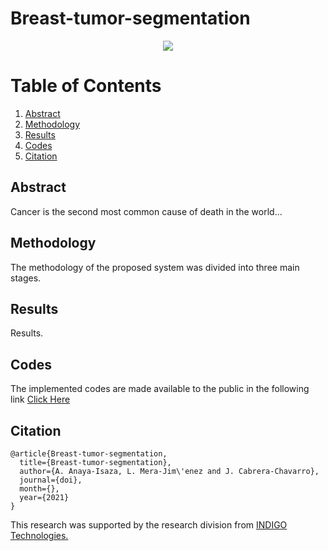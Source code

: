 # Breast-tumor-segmentation

<p align="center">
  <img src="https://raw.githubusercontent.com/Qsinap/Breast-cancer-segmentation/862a31f7a57513fe7debabdcb1928397a407e4bb/Figures/IconBreast.svg">
</p>

# Table of Contents
1. [Abstract](#abstract)
2. [Methodology](#methodology)
3. [Results](#results)
4. [Codes](#codes)
5. [Citation](#citation)

## Abstract

Cancer is the second most common cause of death in the world...

## Methodology

The methodology of the proposed system was divided into three main stages.

## Results

Results.

## Codes
The implemented codes are made available to the public in the following link [Click Here](https://github.com/Qsinap/Breast-cancer-segmentation/tree/main/Codes)

## Citation

```
@article{Breast-tumor-segmentation,
  title={Breast-tumor-segmentation},
  author={A. Anaya-Isaza, L. Mera-Jim\'enez and J. Cabrera-Chavarro},
  journal={doi},
  month={},
  year={2021}
}
```
This research was supported by the research division from [INDIGO Technologies.](https://indigo.tech/)
